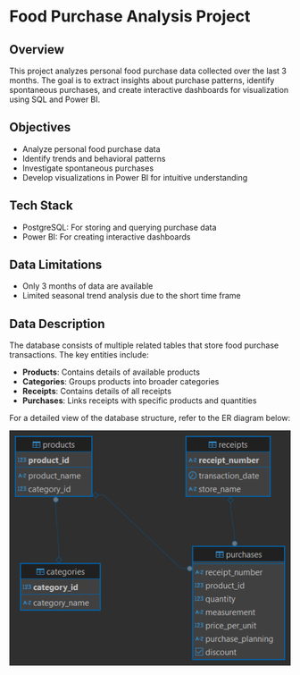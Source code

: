 # Food Purchase Analysis Project
## Overview
This project analyzes personal food purchase data collected over the last 3 months. The goal is to extract insights about purchase patterns, identify spontaneous purchases, and create interactive dashboards for visualization using SQL and Power BI.
## Objectives
- Analyze personal food purchase data
- Identify trends and behavioral patterns
- Investigate spontaneous purchases
- Develop visualizations in Power BI for intuitive understanding
## Tech Stack
- PostgreSQL: For storing and querying purchase data
- Power BI: For creating interactive dashboards
## Data Limitations
- Only 3 months of data are available
- Limited seasonal trend analysis due to the short time frame
## Data Description
The database consists of multiple related tables that store food purchase transactions. The key entities include:
- **Products**: Contains details of available products
- **Categories**: Groups products into broader categories
- **Receipts**: Contains details of all receipts
- **Purchases**: Links receipts with specific products and quantities

For a detailed view of the database structure, refer to the ER diagram below:

![ER Diagram](ER_diagram.png)
